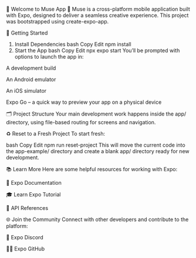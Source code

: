 🎨 Welcome to Muse App 👋
Muse is a cross-platform mobile application built with Expo, designed to deliver a seamless creative experience. This project was bootstrapped using create-expo-app.

🚀 Getting Started
1. Install Dependencies
bash
Copy
Edit
npm install
2. Start the App
bash
Copy
Edit
npx expo start
You’ll be prompted with options to launch the app in:

A development build

An Android emulator

An iOS simulator

Expo Go – a quick way to preview your app on a physical device

🗂 Project Structure
Your main development work happens inside the app/ directory, using file-based routing for screens and navigation.

♻️ Reset to a Fresh Project
To start fresh:

bash
Copy
Edit
npm run reset-project
This will move the current code into the app-example/ directory and create a blank app/ directory ready for new development.

📚 Learn More
Here are some helpful resources for working with Expo:

📖 Expo Documentation

🎓 Learn Expo Tutorial

🧪 API References

🌐 Join the Community
Connect with other developers and contribute to the platform:

💬 Expo Discord

🧑‍💻 Expo GitHub

